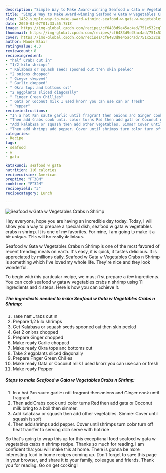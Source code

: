 ```yaml
---
description: "Simple Way to Make Award-winning Seafood w Gata w Vegetables Crabs n Shrimp"
title: "Simple Way to Make Award-winning Seafood w Gata w Vegetables Crabs n Shrimp"
slug: 1432-simple-way-to-make-award-winning-seafood-w-gata-w-vegetables-crabs-n-shrimp
date: 2020-08-07T01:33:55.751Z
image: https://img-global.cpcdn.com/recipes/cf6483d9e45ac4ad/751x532cq70/seafood-w-gata-w-vegetables-crabs-n-shrimp-recipe-main-photo.jpg
thumbnail: https://img-global.cpcdn.com/recipes/cf6483d9e45ac4ad/751x532cq70/seafood-w-gata-w-vegetables-crabs-n-shrimp-recipe-main-photo.jpg
cover: https://img-global.cpcdn.com/recipes/cf6483d9e45ac4ad/751x532cq70/seafood-w-gata-w-vegetables-crabs-n-shrimp-recipe-main-photo.jpg
author: Maude Blair
ratingvalue: 4.3
reviewcount: 8
recipeingredient:
- "half Crabs cut in"
- "1/2 kilo shrimps"
- " Kalabasa or squash seeds spooned out then skin peeled"
- "2 onions chopped"
- " Ginger chopped"
- " Garlic chopped"
- " Okra tops and bottoms cut"
- "2 eggplants sliced diagonally"
- " Finger Green Chillies"
- " Gata or Coconut milk I used knorr you can use can or fresh"
- " Pepper"
recipeinstructions:
- "In a hot Pan saute garlic until fragrant then onions and Ginger cook until fragrant."
- "Then add Crabs cook until color turns Red then add gata or Coconut milk bring to a boil then simmer."
- "Add kalabasa or squash then add other vegetables. Simmer Cover until squash is soft"
- "Then add shrimps add pepper. Cover until shrimps turn color turn off heat transfer to serving dish serve with hot rice"
categories:
- Recipe
tags:
- seafood
- w
- gata

katakunci: seafood w gata 
nutrition: 116 calories
recipecuisine: American
preptime: "PT38M"
cooktime: "PT32M"
recipeyield: "3"
recipecategory: Lunch

---
```



![Seafood w Gata w Vegetables Crabs n Shrimp](https://img-global.cpcdn.com/recipes/cf6483d9e45ac4ad/751x532cq70/seafood-w-gata-w-vegetables-crabs-n-shrimp-recipe-main-photo.jpg)

Hey everyone, hope you are having an incredible day today. Today, I will show you a way to prepare a special dish, seafood w gata w vegetables crabs n shrimp. It is one of my favorites. For mine, I am going to make it a bit unique. This will be really delicious.

Seafood w Gata w Vegetables Crabs n Shrimp is one of the most favored of recent trending meals on earth. It's easy, it is quick, it tastes delicious. It is appreciated by millions daily. Seafood w Gata w Vegetables Crabs n Shrimp is something which I've loved my whole life. They're nice and they look wonderful.




To begin with this particular recipe, we must first prepare a few ingredients. You can cook seafood w gata w vegetables crabs n shrimp using 11 ingredients and 4 steps. Here is how you can achieve it.

<!--inarticleads1-->

##### The ingredients needed to make Seafood w Gata w Vegetables Crabs n Shrimp:

1. Take half Crabs cut in
1. Prepare 1/2 kilo shrimps
1. Get  Kalabasa or squash seeds spooned out then skin peeled
1. Get 2 onions chopped
1. Prepare  Ginger chopped
1. Make ready  Garlic chopped
1. Make ready  Okra tops and bottoms cut
1. Take 2 eggplants sliced diagonally
1. Prepare  Finger Green Chillies
1. Make ready  Gata or Coconut milk I used knorr you can use can or fresh
1. Make ready  Pepper




<!--inarticleads2-->

##### Steps to make Seafood w Gata w Vegetables Crabs n Shrimp:

1. In a hot Pan saute garlic until fragrant then onions and Ginger cook until fragrant.
1. Then add Crabs cook until color turns Red then add gata or Coconut milk bring to a boil then simmer.
1. Add kalabasa or squash then add other vegetables. Simmer Cover until squash is soft
1. Then add shrimps add pepper. Cover until shrimps turn color turn off heat transfer to serving dish serve with hot rice




So that's going to wrap this up for this exceptional food seafood w gata w vegetables crabs n shrimp recipe. Thanks so much for reading. I am confident that you will make this at home. There is gonna be more interesting food in home recipes coming up. Don't forget to save this page in your browser, and share it to your family, colleague and friends. Thank you for reading. Go on get cooking!
